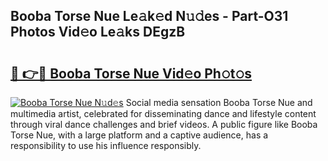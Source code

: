 ## Booba Torse Nue Le𝚊k𝚎d N𝚞𝚍es - Part-O31 Photos Vid𝚎o Le𝚊ks DEgzB

# <h2><a href="http://fb2cxq5.evod.top/?m=Booba+Torse+Nue">🔗 👉🔴 Booba Torse Nue Vid𝚎o Ph𝚘t𝚘s</a></h2>

[![Booba Torse Nue N𝚞d𝚎s](https://i.imgur.com/8V9OHl7.gif)](http://fb2cxq5.evod.top/?m=Booba+Torse+Nue)
Social media sensation Booba Torse Nue and multimedia artist, celebrated for disseminating dance and lifestyle content through viral dance challenges and brief videos. A public figure like Booba Torse Nue, with a large platform and a captive audience, has a responsibility to use his influence responsibly. 
